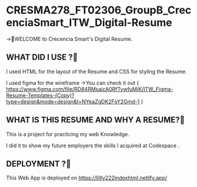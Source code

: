 # CRESMA278_FT02306_GroupB_CrecenciaSmart_ITW_Digital-Resume
→👋WELCOME to Crecencia Smart's Digital Resume.

WHAT DID I USE ?🤔
-
I used HTML for the layout of the Resume and CSS for styling the Resume.

I used figma for the wireframe →You can check it out { https://www.figma.com/file/RD84RMsajcA0RfTywfuMiK/ITW_Figma-Resume-Templates-(Copy)?type=design&mode=design&t=NYeaZgDK2FsY2Gmd-1 }

WHAT IS THIS RESUME AND WHY A RESUME?🤔
-
This is a project for practicing my web Knowledge.

I did it to show my future employers the skills I acquired at Codespace .

DEPLOYMENT ?🤔
- 
This Web App is deployed on https://lillly222indexhtml.netlify.app/













